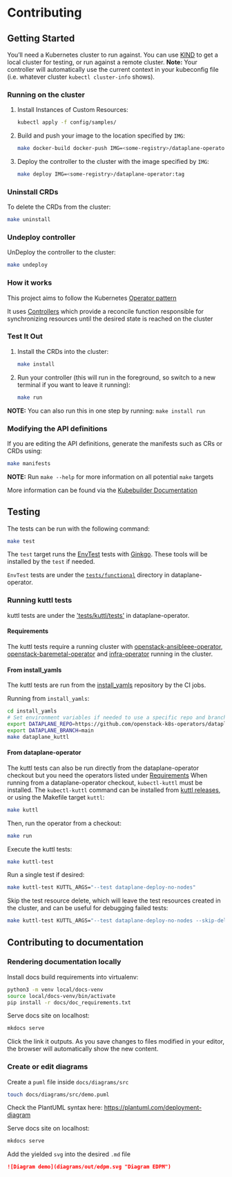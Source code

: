 # Contributing

## Getting Started

You’ll need a Kubernetes cluster to run against. You can use
[KIND](https://sigs.k8s.io/kind) to get a local cluster for testing, or run
against a remote cluster.  **Note:** Your controller will automatically use the
current context in your kubeconfig file (i.e. whatever cluster `kubectl
cluster-info` shows).

### Running on the cluster

1. Install Instances of Custom Resources:

    ```sh
    kubectl apply -f config/samples/
    ```

2. Build and push your image to the location specified by `IMG`:

    ```sh
    make docker-build docker-push IMG=<some-registry>/dataplane-operator:tag
    ```

3. Deploy the controller to the cluster with the image specified by `IMG`:

    ```sh
    make deploy IMG=<some-registry>/dataplane-operator:tag
    ```

### Uninstall CRDs

To delete the CRDs from the cluster:

```sh
make uninstall
```

### Undeploy controller

UnDeploy the controller to the cluster:

```sh
make undeploy
```

### How it works

This project aims to follow the Kubernetes [Operator pattern](https://kubernetes.io/docs/concepts/extend-kubernetes/operator/)

It uses [Controllers](https://kubernetes.io/docs/concepts/architecture/controller/)
which provide a reconcile function responsible for synchronizing resources
until the desired state is reached on the cluster

### Test It Out

1. Install the CRDs into the cluster:

    ```sh
    make install
    ```

2. Run your controller (this will run in the foreground, so switch to a new terminal if you want to leave it running):

    ```sh
    make run
    ```

**NOTE:** You can also run this in one step by running: `make install run`

### Modifying the API definitions

If you are editing the API definitions, generate the manifests such as CRs or CRDs using:

```sh
make manifests
```

**NOTE:** Run `make --help` for more information on all potential `make` targets

More information can be found via the [Kubebuilder Documentation](https://book.kubebuilder.io/introduction.html)

## Testing

The tests can be run with the following command:

```bash
make test
```

The `test` target runs the
[EnvTest](https://book.kubebuilder.io/reference/envtest.html) tests with
[Ginkgo](https://onsi.github.io/ginkgo/). These tools will be installed by the
`test` if needed.

`EnvTest` tests are under the
[`tests/functional`](https://github.com/openstack-k8s-operators/dataplane-operator/tree/main/tests/functional)
directory in dataplane-operator.

### Running kuttl tests

kuttl tests are under the
['tests/kuttl/tests'](https://github.com/openstack-k8s-operators/dataplane-operator/tree/main/tests/kuttl/tests)
in dataplane-operator.

#### Requirements

The kuttl tests require a running cluster with
[openstack-ansibleee-operator](https://github.com/openstack-k8s-operators/openstack-ansibleee-operator), [openstack-baremetal-operator](https://github.com/openstack-k8s-operators/openstack-baremetal-operator) and [infra-operator](https://github.com/openstack-k8s-operators/infra-operator)
running in the cluster.

#### From install_yamls

The kuttl tests are run from the
[install_yamls](https://github.com/openstack-k8s-operators/install_yamls)
repository by the CI jobs.

Running from `install_yamls`:

```sh
cd install_yamls
# Set environment variables if needed to use a specific repo and branch of dataplane-operator
export DATAPLANE_REPO=https://github.com/openstack-k8s-operators/dataplane-operator.git
export DATAPLANE_BRANCH=main
make dataplane_kuttl
```

#### From dataplane-operator

The kuttl tests can also be run directly from the dataplane-operator checkout but
you need the operators listed under [Requirements](#requirements)
When running from a dataplane-operator checkout, `kubectl-kuttl` must be
installed. The `kubectl-kuttl` command can be installed from
[kuttl releases](https://github.com/kudobuilder/kuttl/releases), or using the
Makefile target `kuttl`:

```sh
make kuttl
```

Then, run the operator from a checkout:

```sh
make run
```

Execute the kuttl tests:

```sh
make kuttl-test
```

Run a single test if desired:

```sh
make kuttl-test KUTTL_ARGS="--test dataplane-deploy-no-nodes"
```

Skip the test resource delete, which will leave the test resources created in the
cluster, and can be useful for debugging failed tests:

```sh
make kuttl-test KUTTL_ARGS="--test dataplane-deploy-no-nodes --skip-delete"
```

## Contributing to documentation

### Rendering documentation locally

Install docs build requirements into virtualenv:

```sh
python3 -m venv local/docs-venv
source local/docs-venv/bin/activate
pip install -r docs/doc_requirements.txt
```

Serve docs site on localhost:

```sh
mkdocs serve
```

Click the link it outputs. As you save changes to files modified in your editor,
the browser will automatically show the new content.

### Create or edit diagrams

Create a `puml` file inside `docs/diagrams/src`

```sh
touch docs/diagrams/src/demo.puml
```

Check the PlantUML syntax here: <https://plantuml.com/deployment-diagram>

Serve docs site on localhost:

```sh
mkdocs serve
```

Add the yielded `svg` into the desired `.md` file

```markdown
![Diagram demo](diagrams/out/edpm.svg "Diagram EDPM")
```
